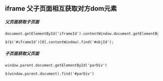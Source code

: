 ## iframe 父子页面相互获取对方dom元素
##### 父页面获取子页面
```
document.getElementById('iframeId').contentWindow.document.getElementById('objId');
```
```
$($('#iframeId')[0].contentWindow).find('#objId');
```
##### 子页面获取父页面
```
window.parent.document.getElementById('parDiv')
```
```
$(window.parent.document).find('#parDiv')
```